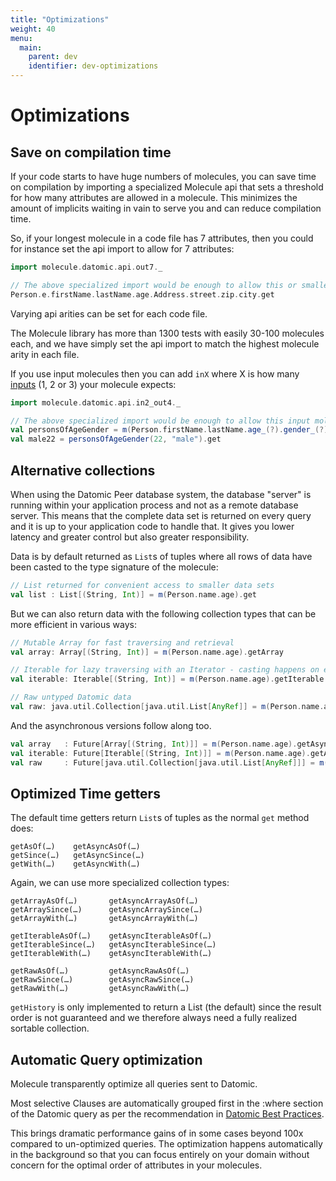 ```yaml
---
title: "Optimizations"
weight: 40
menu:
  main:
    parent: dev
    identifier: dev-optimizations
---
```


# Optimizations



## Save on compilation time

If your code starts to have huge numbers of molecules, you can save time on compilation by importing a specialized Molecule api that sets a threshold for how many attributes are allowed in a molecule. This minimizes the amount of implicits waiting in vain to serve you and can reduce compilation time. 


So, if your longest molecule in a code file has 7 attributes, then you could for instance set the api import to allow for 7 attributes:

```scala
import molecule.datomic.api.out7._

// The above specialized import would be enough to allow this or smaller molecules:
Person.e.firstName.lastName.age.Address.street.zip.city.get
```
Varying api arities can be set for each code file. 

The Molecule library has more than 1300 tests with easily 30-100 molecules each, and we have simply set the api import to match the highest molecule arity in each file.

If you use input molecules then you can add `inX` where X is how many [inputs](/code/attributes/#input-molecules) (1, 2 or 3) your molecule expects:
```scala
import molecule.datomic.api.in2_out4._

// The above specialized import would be enough to allow this input molecule:
val personsOfAgeGender = m(Person.firstName.lastName.age_(?).gender_(?).Address.street.zip)
val male22 = personsOfAgeGender(22, "male").get
```

## Alternative collections

When using the Datomic Peer database system, the database "server" is running within your application process and not as a remote database server. This means that the complete data set is returned on every query and it is up to your application code to handle that. It gives you lower latency and greater control but also greater responsibility.


Data is by default returned as `List`s of tuples where all rows of data have been casted to the type signature of the molecule:
```scala
// List returned for convenient access to smaller data sets
val list : List[(String, Int)] = m(Person.name.age).get
```

But we can also return data with the following collection types that can be more efficient in various ways:

```scala
// Mutable Array for fast traversing and retrieval
val array: Array[(String, Int)] = m(Person.name.age).getArray

// Iterable for lazy traversing with an Iterator - casting happens on each call to `next`
val iterable: Iterable[(String, Int)] = m(Person.name.age).getIterable

// Raw untyped Datomic data
val raw: java.util.Collection[java.util.List[AnyRef]] = m(Person.name.age).getRaw
```

And the asynchronous versions follow along too.
```scala
val array   : Future[Array[(String, Int)]] = m(Person.name.age).getAsyncArray
val iterable: Future[Iterable[(String, Int)]] = m(Person.name.age).getAsyncIterable
val raw     : Future[java.util.Collection[java.util.List[AnyRef]]] = m(Person.name.age).getAsyncRaw
```

## Optimized Time getters

The default time getters return `List`s of tuples as the normal `get` method does:

```
getAsOf(…)    getAsyncAsOf(…)
getSince(…)   getAsyncSince(…)
getWith(…)    getAsyncWith(…)
```
Again, we can use more specialized collection types:

```
getArrayAsOf(…)       getAsyncArrayAsOf(…)
getArraySince(…)      getAsyncArraySince(…)
getArrayWith(…)       getAsyncArrayWith(…)

getIterableAsOf(…)    getAsyncIterableAsOf(…)
getIterableSince(…)   getAsyncIterableSince(…)
getIterableWith(…)    getAsyncIterableWith(…)

getRawAsOf(…)         getAsyncRawAsOf(…)
getRawSince(…)        getAsyncRawSince(…)
getRawWith(…)         getAsyncRawWith(…)
```

`getHistory` is only implemented to return a List (the default) since the result order is not guaranteed and we therefore always need a fully realized sortable collection.




## Automatic Query optimization

Molecule transparently optimize all queries sent to Datomic.

Most selective Clauses are automatically grouped first in the :where section of the Datomic query as per the recommendation in [Datomic Best Practices](https://docs.datomic.com/on-prem/best-practices.html).

This brings dramatic performance gains of in some cases beyond 100x compared to un-optimized queries. The optimization happens automatically in the background so that you can focus entirely on your domain without concern for the optimal order of attributes in your molecules.

